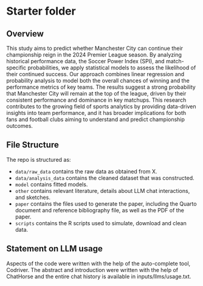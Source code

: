 # Starter folder

## Overview

This study aims to predict whether Manchester City can continue their championship reign in the 2024 Premier League season. By analyzing historical performance data, the Soccer Power Index (SPI), and match-specific probabilities, we apply statistical models to assess the likelihood of their continued success. Our approach combines linear regression and probability analysis to model both the overall chances of winning and the performance metrics of key teams. The results suggest a strong probability that Manchester City will remain at the top of the league, driven by their consistent performance and dominance in key matchups. This research contributes to the growing field of sports analytics by providing data-driven insights into team performance, and it has broader implications for both fans and football clubs aiming to understand and predict championship outcomes.

## File Structure

The repo is structured as:

-   `data/raw_data` contains the raw data as obtained from X.
-   `data/analysis_data` contains the cleaned dataset that was constructed.
-   `model` contains fitted models. 
-   `other` contains relevant literature, details about LLM chat interactions, and sketches.
-   `paper` contains the files used to generate the paper, including the Quarto document and reference bibliography file, as well as the PDF of the paper. 
-   `scripts` contains the R scripts used to simulate, download and clean data.


## Statement on LLM usage

Aspects of the code were written with the help of the auto-complete tool, Codriver. The abstract and introduction were written with the help of ChatHorse and the entire chat history is available in inputs/llms/usage.txt.

